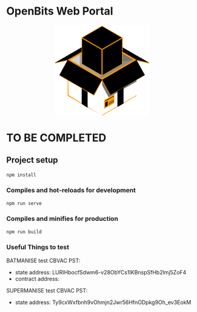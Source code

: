 # OpenBits Web Portal

<div align="center">
   <img align="center" src="src/assets/openbits-logo-black.png" width="250px" alt="OpenBits logo" title="OpenBits Logo">
</div>

# TO BE COMPLETED #

## Project setup
```
npm install
```

### Compiles and hot-reloads for development
```
npm run serve
```

### Compiles and minifies for production
```
npm run build
```

### Useful Things to test

BATMANISE test CBVAC PST: 
- state address:  LURIHbocfSdwm6-v28ObYCs1IKBnspSfHb2lmj5ZoF4
- contract address: 

SUPERMANISE test CBVAC PST: 
- state address: Ty9cxWxfbnh9vOhmjn2Jwr56HfnODpkg9Oh_ev3EokM